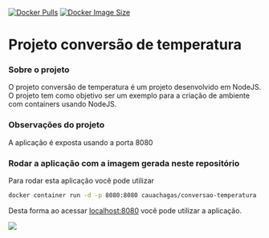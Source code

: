 [![Docker Pulls](https://badgen.net/docker/pulls/cauachagas/conversao-temperatura?icon=docker&label=pulls)](https://hub.docker.com/r/cauachagas/conversao-temperatura/)
[![Docker Image Size](https://badgen.net/docker/size/cauachagas/conversao-temperatura?icon=docker&label=image%20size)](https://hub.docker.com/r/cauachagas/conversao-temperatura/)

# Projeto conversão de temperatura

### Sobre o projeto
O projeto conversão de temperatura é um projeto desenvolvido em NodeJS. O projeto tem como objetivo ser um exemplo para a criação de ambiente com containers usando NodeJS.

### Observações do projeto
A aplicação é exposta usando a porta 8080


### Rodar a aplicação com a imagem gerada neste repositório
Para rodar esta aplicação você pode utilizar

```bash
docker container run -d -p 8080:8080 cauachagas/conversao-temperatura
```

Desta forma ao acessar [localhost:8080](localhost:8080) você pode utilizar a aplicação.

![](https://drive.google.com/uc?export=view&id=1wmF_Fk-ShMIWrea5BBzz6w-5lDPF6r_J)
